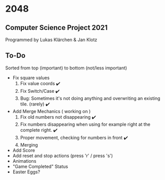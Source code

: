 # 2048

## Computer Science Project 2021
Programmed by Lukas Klärchen & Jan Klotz

## To-Do
Sorted from top (important) to bottom (not/less important)

* Fix square values
  1. Fix value coords ✔️
  2. Fix Switch/Case ✔️
  3. Bug: Sometimes it's not doing anything and overwriting an existing tile. (rarely) ✔️
* Add Merge Mechanics ( working on )
  1. Fix old numbers not disappearing ✔️
  2. Fix numbers disappearing when using for example right at the complete right. ✔️
  2. Proper movement, checking for numbers in front ✔️
  3. Merging
* Add Score
* Add reset and stop actions (press 'r' / press 's')
* Animations
* "Game Completed" Status
* Easter Eggs?
